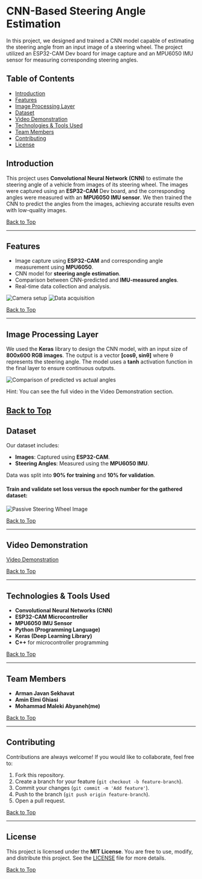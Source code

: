 # CNN-Based Steering Angle Estimation

In this project, we designed and trained a CNN model capable of estimating the steering angle from an input image of a steering wheel. The project utilized an ESP32-CAM Dev board for image capture and an MPU6050 IMU sensor for measuring corresponding steering angles.

## Table of Contents
- [Introduction](#introduction)
- [Features](#features)
- [Image Processing Layer](#image-processing-layer)
- [Dataset](#dataset)
- [Video Demonstration](#video-demonstration)
- [Technologies & Tools Used](#technologies--tools-used)
- [Team Members](#team-members)
- [Contributing](#contributing)
- [License](#license)

## Introduction
This project uses **Convolutional Neural Network (CNN)** to estimate the steering angle of a vehicle from images of its steering wheel. The images were captured using an **ESP32-CAM** Dev board, and the corresponding angles were measured with an **MPU6050 IMU sensor**. We then trained the CNN to predict the angles from the images, achieving accurate results even with low-quality images.

[Back to Top](#table-of-contents)

---

## Features
- Image capture using **ESP32-CAM** and corresponding angle measurement using **MPU6050**.
- CNN model for **steering angle estimation**.
- Comparison between CNN-predicted and **IMU-measured angles**.
- Real-time data collection and analysis.

![Camera setup](https://github.com/Abyaneh/CNN-Based-Steering-Angle-Estimation/blob/main/images/camera_setup.jpeg)
![Data acquisition](https://github.com/Abyaneh/CNN-Based-Steering-Angle-Estimation/blob/main/images/data_aquisition.jpeg)

[Back to Top](#table-of-contents)

---

## Image Processing Layer
We used the **Keras** library to design the CNN model, with an input size of **800x600 RGB images**. The output is a vector **[cosθ, sinθ]** where θ represents the steering angle. The model uses a **tanh** activation function in the final layer to ensure continuous outputs.

![Comparison of predicted vs actual angles](https://github.com/Abyaneh/CNN-Based-Steering-Angle-Estimation/blob/main/images/comparison.jpeg)

Hint: You can see the full video in the Video Demonstration section.

[Back to Top](#table-of-contents)
---

## Dataset
Our dataset includes:
- **Images**: Captured using **ESP32-CAM**.
- **Steering Angles**: Measured using the **MPU6050 IMU**.
  
Data was split into **90% for training** and **10% for validation**.


#### Train and validate set loss versus the epoch number for the gathered dataset:

![Passive Steering Wheel Image](https://github.com/Abyaneh/CNN-Based-Steering-Angle-Estimation/blob/main/images/PassiveSteeringWheel.jpeg)

[Back to Top](#table-of-contents)

---

## Video Demonstration
[Video Demonstration](https://github.com/Abyaneh/CNN-Based-Steering-Angle-Estimation/blob/main/video%20and%20report/Comparision.mp4)

[Back to Top](#table-of-contents)

---

## Technologies & Tools Used
- **Convolutional Neural Networks (CNN)**
- **ESP32-CAM Microcontroller**
- **MPU6050 IMU Sensor**
- **Python (Programming Language)**
- **Keras (Deep Learning Library)**
- **C++** for microcontroller programming

[Back to Top](#table-of-contents)

---

## Team Members
- **Arman Javan Sekhavat**
- **Amin Elmi Ghiasi**
- **Mohammad Maleki Abyaneh(me)**

[Back to Top](#table-of-contents)

---
## Contributing
Contributions are always welcome! If you would like to collaborate, feel free to:
1. Fork this repository.
2. Create a branch for your feature (`git checkout -b feature-branch`).
3. Commit your changes (`git commit -m 'Add feature'`).
4. Push to the branch (`git push origin feature-branch`).
5. Open a pull request.
   
[Back to Top](#table-of-contents)

---
## License
This project is licensed under the **MIT License**. You are free to use, modify, and distribute this project. See the [LICENSE](LICENSE) file for more details.

[Back to Top](#table-of-contents)
